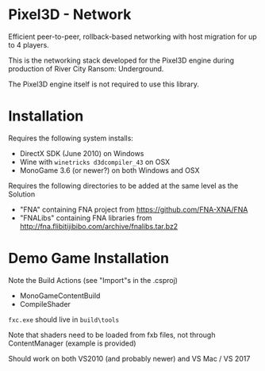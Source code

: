 Pixel3D - Network
==============================

Efficient peer-to-peer, rollback-based networking with host migration for up to 4 players.

This is the networking stack developed for the Pixel3D engine during production of River City Ransom: Underground.

The Pixel3D engine itself is not required to use this library.

Installation
============

Requires the following system installs:
- DirectX SDK (June 2010) on Windows
- Wine with `winetricks d3dcompiler_43` on OSX
- MonoGame 3.6 (or newer?) on both Windows and OSX

Requires the following directories to be added at the same level as the Solution
- "FNA" containing FNA project from https://github.com/FNA-XNA/FNA
- "FNALibs" containing FNA libraries from http://fna.flibitijibibo.com/archive/fnalibs.tar.bz2

Demo Game Installation
======================

Note the Build Actions (see "Import"s in the .csproj)
- MonoGameContentBuild
- CompileShader

`fxc.exe` should live in `build\tools`

Note that shaders need to be loaded from fxb files, not through ContentManager (example is provided)

Should work on both VS2010 (and probably newer) and VS Mac / VS 2017
